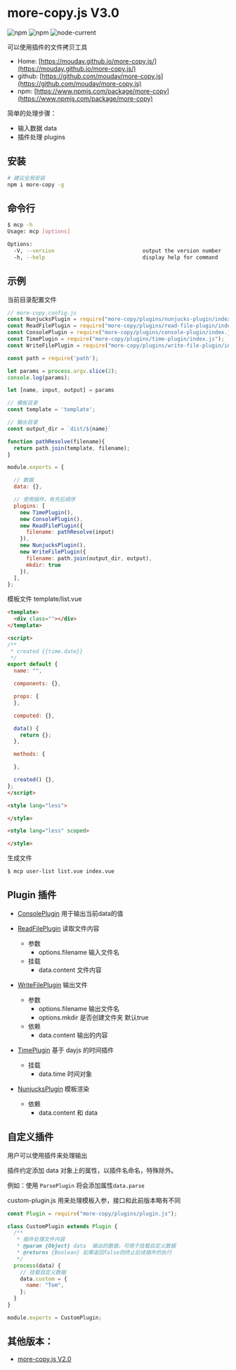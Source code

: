 # more-copy.js V3.0

![npm](https://img.shields.io/npm/v/more-copy)
![npm](https://img.shields.io/npm/dw/more-copy)
![node-current](https://img.shields.io/node/v/more-copy)

可以使用插件的文件拷贝工具

- Home: [https://mouday.github.io/more-copy.js/](https://mouday.github.io/more-copy.js/)
- github: [https://github.com/mouday/more-copy.js](https://github.com/mouday/more-copy.js)
- npm: [https://www.npmjs.com/package/more-copy](https://www.npmjs.com/package/more-copy)

<!-- ![](img/more-copy.png) -->

简单的处理步骤：

- 输入数据 data
- 插件处理 plugins

## 安装

```bash
# 建议全局安装
npm i more-copy -g
```

## 命令行

```bash
$ mcp -h
Usage: mcp [options]

Options:
  -V, --version                            output the version number
  -h, --help                               display help for command
```

## 示例

当前目录配置文件

```js
// more-copy.config.js
const NunjucksPlugin = require("more-copy/plugins/nunjucks-plugin/index.js");
const ReadFilePlugin = require("more-copy/plugins/read-file-plugin/index.js");
const ConsolePlugin = require("more-copy/plugins/console-plugin/index.js");
const TimePlugin = require("more-copy/plugins/time-plugin/index.js");
const WriteFilePlugin = require("more-copy/plugins/write-file-plugin/index.js");

const path = require('path');

let params = process.argv.slice(2);
console.log(params);

let [name, input, output] = params

// 模板目录
const template = 'template';

// 输出目录
const output_dir = `dist/${name}`

function pathResolve(filename){
  return path.join(template, filename);
}

module.exports = {

  // 数据
  data: {},

  // 使用插件，有先后顺序
  plugins: [
    new TimePlugin(),
    new ConsolePlugin(),
    new ReadFilePlugin({
      filename: pathResolve(input)
    }),
    new NunjucksPlugin(),
    new WriteFilePlugin({
      filename: path.join(output_dir, output),
      mkdir: true
    }),
  ],
};

```

模板文件 template/list.vue
```html
<template>
  <div class=""></div>
</template>

<script>
/**
 * created {{time.date}}
 */
export default {
  name: "",

  components: {},

  props: {
  },

  computed: {},

  data() {
    return {};
  },

  methods: {

  },

  created() {},
};
</script>

<style lang="less">

</style>

<style lang="less" scoped>

</style>
```

生成文件

```bash
$ mcp user-list list.vue index.vue
```

## Plugin 插件

<!-- | [MkdirPlugin](plugins/mkdir-plugin/README.md)       | 自动创建输出目录 |

| [ParsePlugin](plugins/parse-plugin/README.md) | 解析路径参数         |

| [TablePlugin](plugins/table-plugin/README.md) | 获取MySQL表字段     |
| [ThinkphpPlugin](plugins/thinkphp-plugin/README.md) | ThinkPHP CURD 需要用的参数    |
|  -->

- [ConsolePlugin](plugins/console-plugin/README.md) 用于输出当前data的值

- [ReadFilePlugin](plugins/read-file-plugin/index.js) 读取文件内容

  - 参数 
    - options.filename 输入文件名
  - 挂载 
    - data.content 文件内容

- [WriteFilePlugin](plugins/write-file-plugin/index.js) 输出文件
  - 参数 
    - options.filename 输出文件名  
    - options.mkdir 是否创建文件夹 默认true
  - 依赖
    - data.content 输出的内容

- [TimePlugin](plugins/time-plugin/README.md) 基于 dayjs 的时间插件 
  - 挂载 
    - data.time 时间对象

- [NunjucksPlugin](plugins/nunjucks-plugin/README.md)
模板渲染

  - 依赖 
    - data.content 和 data

## 自定义插件

用户可以使用插件来处理输出

插件约定添加 data 对象上的属性，以插件名命名，特殊除外。

例如：使用 `ParsePlugin` 将会添加属性`data.parse`

custom-plugin.js 用来处理模板入参，接口和此前版本略有不同

```js
const Plugin = require("more-copy/plugins/plugin.js");

class CustomPlugin extends Plugin {
  /**
   * 插件处理文件内容
   * @param {Object} data  输出的数据，可用于挂载自定义数据
   * @returns {Boolean} 如果返回false则终止后续插件的执行
   */
  process(data) {
    // 挂载自定义数据
    data.custom = {
      name: "Tom",
    };
  }
}

module.exports = CustomPlugin;
```

<!-- ## 更多示例

生成 Vue 编辑页面代码的示例 [test/mysql-demo/README.md](test/mysql-demo/README.md) -->

## 其他版本：

- [more-copy.js V2.0](README-2.0.md)
